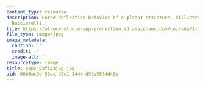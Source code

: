 ```yaml
---
content_type: resource
description: Force-deflection behavior of a planar structure. (Illustration by Louis
  Bucciarelli.)
file: https://ol-ocw-studio-app-production.s3.amazonaws.com/courses/1-105-solid-mechanics-laboratory-fall-2003/80b8ac9e53acd9c11444d99a5504d43e_exp2_03fig3jpg.jpg
file_type: image/jpeg
image_metadata:
  caption: ''
  credit: ''
  image-alt: ''
resourcetype: Image
title: exp2_03fig3jpg.jpg
uid: 80b8ac9e-53ac-d9c1-1444-d99a5504d43e
---
```

